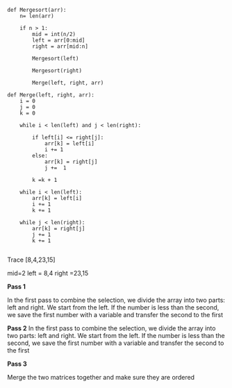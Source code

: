 ```
def Mergesort(arr):
    n= len(arr)

    if n > 1:
        mid = int(n/2)
        left = arr[0:mid]
        right = arr[mid:n]
      
        Mergesort(left)
        
        Mergesort(right)
        
        Merge(left, right, arr)

def Merge(left, right, arr):
    i = 0
    j = 0
    k = 0

    while i < len(left) and j < len(right):
        
        if left[i] <= right[j]:
            arr[k] = left[i]
            i += 1
        else:
            arr[k] = right[j]
            j +=  1
            
        k =k + 1

    while i < len(left):
        arr[k] = left[i]
        i += 1
        k += 1
    
    while j < len(right):
        arr[k] = right[j]
        j += 1
        k += 1


````


Trace [8,4,23,15]

mid=2
left = 8,4
right =23,15


**Pass 1**


In the first pass to combine the selection, we divide the array into two parts: left and right. We start from the left. If the number is less than the second, we save the first number with a variable and transfer the second to the first


**Pass 2**
In the first pass to combine the selection, we divide the array into two parts: left and right. We start from the left. If the number is less than the second, we save the first number with a variable and transfer the second to the first

**Pass 3**

Merge the two matrices together and make sure they are ordered
